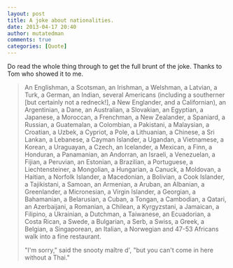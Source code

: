 ```yaml
---
layout: post
title: A joke about nationalities.
date: 2013-04-17 20:40
author: mutatedman
comments: true
categories: [Quote]
---
```

Do read the whole thing through to get the full brunt of the joke. Thanks to Tom who showed it to me.
<blockquote>An Englishman, a Scotsman, an Irishman, a Welshman, a Latvian, a Turk, a German, an Indian, several Americans (including a southerner [but certainly not a redneck!], a New Englander, and a Californian), an Argentinian, a Dane, an Australian, a Slovakian, an Egyptian, a Japanese, a Moroccan, a Frenchman, a New Zealander, a Spaniard, a Russian, a Guatemalan, a Colombian, a Pakistani, a Malaysian, a Croatian, a Uzbek, a Cypriot, a Pole, a Lithuanian, a Chinese, a Sri Lankan, a Lebanese, a Cayman Islander, a Ugandan, a Vietnamese, a Korean, a Uraguayan, a Czech, an Icelander, a Mexican, a Finn, a Honduran, a Panamanian, an Andorran, an Israeli, a Venezuelan, a Fijian, a Peruvian, an Estonian, a Brazilian, a Portuguese, a Liechtensteiner, a Mongolian, a Hungarian, a Canuck, a Moldovan, a Haitian, a Norfolk Islander, a Macedonian, a Bolivian, a Cook Islander, a Tajikistani, a Samoan, an Armenian, a Aruban, an Albanian, a Greenlander, a Micronesian, a Virgin Islander, a Georgian, a Bahamanian, a Belarusian, a Cuban, a Tongan, a Cambodian, a Qatari, an Azerbaijani, a Romanian, a Chilean, a Kyrgyzstani, a Jamaican, a Filipino, a Ukrainian, a Dutchman, a Taiwanese, an Ecuadorian, a Costa Rican, a Swede, a Bulgarian, a Serb, a Swiss, a Greek, a Belgian, a Singaporean, an Italian, a Norwegian and 47-53 Africans walk into a fine restaurant.

"I'm sorry," said the snooty maître d', "but you can't come in here without a Thai."</blockquote>
